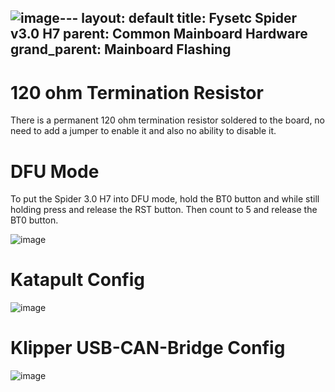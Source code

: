 ![image](https://github.com/user-attachments/assets/b48c03f7-b6d5-44a5-a8e3-fc8ff358ad12)---
layout: default 
title: Fysetc Spider v3.0 H7
parent: Common Mainboard Hardware
grand_parent: Mainboard Flashing
---
# 120 ohm Termination Resistor

There is a permanent 120 ohm termination resistor soldered to the board, no need to add a jumper to enable it and also no ability to disable it.

# DFU Mode

To put the Spider 3.0 H7 into DFU mode, hold the BT0 button and while still holding press and release the RST button. Then count to 5 and release the BT0 button.

![image](https://github.com/Esoterical/voron_canbus/assets/124253477/f3901e72-4066-4125-885d-d78205e9f1ae)

# Katapult Config

![image](https://github.com/user-attachments/assets/a95ecd50-7d4c-4edb-b2b3-9a7cc6f056a9)



# Klipper USB-CAN-Bridge Config

![image](https://github.com/user-attachments/assets/1a83b0cd-73aa-4245-b0bd-980fdc7f86ed)


